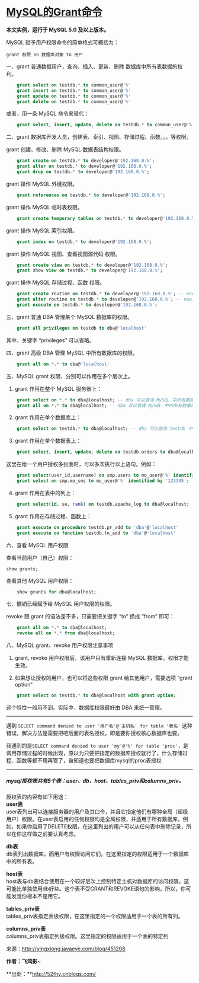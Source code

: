 # [MySQL的Grant命令][0]


**本文实例，运行于 MySQL 5.0 及以上版本。**

MySQL 赋予用户权限命令的简单格式可概括为：

    grant 权限 on 数据库对象 to 用户

一、grant 普通数据用户，查询、插入、更新、删除 数据库中所有表数据的权利。

```sql
    grant select on testdb.* to common_user@'%'  
    grant insert on testdb.* to common_user@'%'  
    grant update on testdb.* to common_user@'%'  
    grant delete on testdb.* to common_user@'%'
```

或者，用一条 MySQL 命令来替代：

```sql
    grant select, insert, update, delete on testdb.* to common_user@'%'
```
二、grant 数据库开发人员，创建表、索引、视图、存储过程、函数。。。等权限。

grant 创建、修改、删除 MySQL 数据表结构权限。

```sql
    grant create on testdb.* to developer@'192.168.0.%';  
    grant alter on testdb.* to developer@'192.168.0.%';  
    grant drop on testdb.* to developer@'192.168.0.%';
```
grant 操作 MySQL 外键权限。

```sql
    grant references on testdb.* to developer@'192.168.0.%';
```
grant 操作 MySQL 临时表权限。

```sql
    grant create temporary tables on testdb.* to developer@'192.168.0.%';
```
grant 操作 MySQL 索引权限。

```sql
    grant index on testdb.* to developer@'192.168.0.%';
```
grant 操作 MySQL 视图、查看视图源代码 权限。

```sql
    grant create view on testdb.* to developer@'192.168.0.%';  
    grant show view on testdb.* to developer@'192.168.0.%';
```
grant 操作 MySQL 存储过程、函数 权限。

```sql
    grant create routine on testdb.* to developer@'192.168.0.%'; -- now, can show procedure status  
    grant alter routine on testdb.* to developer@'192.168.0.%'; -- now, you can drop a procedure  
    grant execute on testdb.* to developer@'192.168.0.%';
```
三、grant 普通 DBA 管理某个 MySQL 数据库的权限。

```sql
    grant all privileges on testdb to dba@'localhost'
```

其中，关键字 “privileges” 可以省略。

四、grant 高级 DBA 管理 MySQL 中所有数据库的权限。

```sql
    grant all on *.* to dba@'localhost'
```

五、MySQL grant 权限，分别可以作用在多个层次上。

1. grant 作用在整个 MySQL 服务器上：

```sql
    grant select on *.* to dba@localhost; -- dba 可以查询 MySQL 中所有数据库中的表。  
    grant all on *.* to dba@localhost; -- dba 可以管理 MySQL 中的所有数据库
```

2. grant 作用在单个数据库上：

```sql
    grant select on testdb.* to dba@localhost; -- dba 可以查询 testdb 中的表。
```
3. grant 作用在单个数据表上：

```sql
    grant select, insert, update, delete on testdb.orders to dba@localhost;
```

这里在给一个用户授权多张表时，可以多次执行以上语句。例如：

```sql
    grant select(user_id,username) on smp.users to mo_user@'%' identified by '123345';  
    grant select on smp.mo_sms to mo_user@'%' identified by '123345';
```
4. grant 作用在表中的列上：

```sql
    grant select(id, se, rank) on testdb.apache_log to dba@localhost;
```

5. grant 作用在存储过程、函数上：

```sql
    grant execute on procedure testdb.pr_add to 'dba'@'localhost'  
    grant execute on function testdb.fn_add to 'dba'@'localhost'
```

六、查看 MySQL 用户权限

查看当前用户（自己）权限：

    show grants;

查看其他 MySQL 用户权限：

```sql
    show grants for dba@localhost;
```
七、撤销已经赋予给 MySQL 用户权限的权限。

revoke 跟 grant 的语法差不多，只需要把关键字 “to” 换成 “from” 即可：

```sql
    grant all on *.* to dba@localhost;  
    revoke all on *.* from dba@localhost;
```

八、MySQL grant、revoke 用户权限注意事项

1. grant, revoke 用户权限后，该用户只有重新连接 MySQL 数据库，权限才能生效。

2. 如果想让授权的用户，也可以将这些权限 grant 给其他用户，需要选项 “grant option“

```sql
    grant select on testdb.* to dba@localhost with grant option;
```

这个特性一般用不到。实际中，数据库权限最好由 DBA 来统一管理。

*************************************************************************************************

遇到 `SELECT command denied to user '用户名'@'主机名' for table '表名'` 这种错误，解决方法是需要把吧后面的表名授权，即是要你授权核心数据库也要。

我遇到的是`SELECT command denied to user 'my'@'%' for table 'proc'`，是调用存储过程的时候出现，原以为只要把指定的数据库授权就行了，什么存储过程、函数等都不用再管了，谁知道也要把数据库mysql的proc表授权

*************************************************************************************************

##### mysql授权表共有5个表：user、db、host、tables_priv和columns_priv。

授权表的内容有如下用途：  
**user表**  
user表列出可以连接服务器的用户及其口令，并且它指定他们有哪种全局（超级用户）权限。在user表启用的任何权限均是全局权限，并适用于所有数据库。例如，如果你启用了DELETE权限，在这里列出的用户可以从任何表中删除记录，所以在你这样做之前要认真考虑。

**db表**  
db表列出数据库，而用户有权限访问它们。在这里指定的权限适用于一个数据库中的所有表。

**host表**  
host表与db表结合使用在一个较好层次上控制特定主机对数据库的访问权限，这可能比单独使用db好些。这个表不受GRANT和REVOKE语句的影响，所以，你可能发觉你根本不是用它。

**tables_priv表**  
tables_priv表指定表级权限，在这里指定的一个权限适用于一个表的所有列。

**columns_priv表**  
columns_priv表指定列级权限。这里指定的权限适用于一个表的特定列

来源：http://yingxiong.javaeye.com/blog/451208

**作者：飞鸿影~**

**出处：**http://52fhy.cnblogs.com/

[0]: http://www.cnblogs.com/52fhy/p/5292333.html